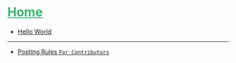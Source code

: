 # <span style="color: #3cb371; text-decoration: underline">Home</span>

* [Hello World](./11-10-2018[hello-world]/hello-world.md)  

- - -

* [Posting Rules  `For Contributors`](./posting-rules.md)